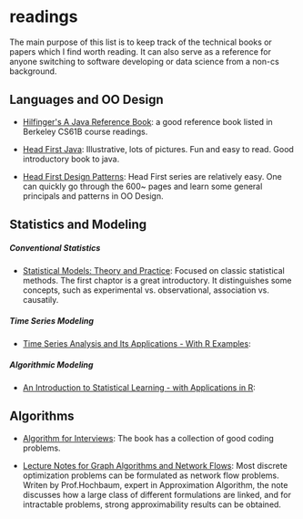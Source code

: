 # readings
The main purpose of this list is to keep track of the technical books or papers which I find worth reading. It can also serve as a reference for anyone switching to software developing or data science from a non-cs background.

## Languages and OO Design
* [Hilfinger's A Java Reference Book](http://www-inst.eecs.berkeley.edu/~cs61b/fa14/book1/java.pdf): a good reference book listed in Berkeley CS61B course readings.

* [Head First Java](http://www.amazon.com/Head-First-Java-2nd-Edition/dp/0596009208): Illustrative, lots of pictures. Fun and easy to read. Good introductory book to java.

* [Head First Design Patterns](http://www.sws.bfh.ch/~amrhein/ADP/HeadFirstDesignPatterns.pdf): Head First series are relatively easy. One can quickly go through the 600~ pages and learn some general principals and patterns in OO Design.

## Statistics and Modeling
##### Conventional Statistics
* [Statistical Models: Theory and Practice](http://www.amazon.com/Statistical-Models-Practice-David-Freedman/dp/0521743850): Focused on classic statistical methods. The first chaptor is a great introductory. It distinguishes some concepts, such as experimental vs. observational, association vs. causatily. 

##### Time Series Modeling
* [Time Series Analysis and Its Applications - With R Examples](http://www.springer.com/us/book/9781441978646): 

##### Algorithmic Modeling
* [An Introduction to Statistical Learning - with Applications in R](http://www.springer.com/us/book/9781461471370): 

## Algorithms
* [Algorithm for Interviews](http://www.amazon.com/Algorithms-For-Interviews-Adnan-Aziz/dp/1453792996): The book has a collection of good coding problems. 

* [Lecture Notes for Graph Algorithms and Network Flows](http://www.ieor.berkeley.edu/~hochbaum/files/IEOR266-lecture-notes-F2015.pdf): Most discrete optimization problems can be formulated as network flow problems. Writen by Prof.Hochbaum, expert in Approximation Algorithm, the note discusses how a large class of different formulations are linked, and for intractable problems, strong approximability results can be obtained.
